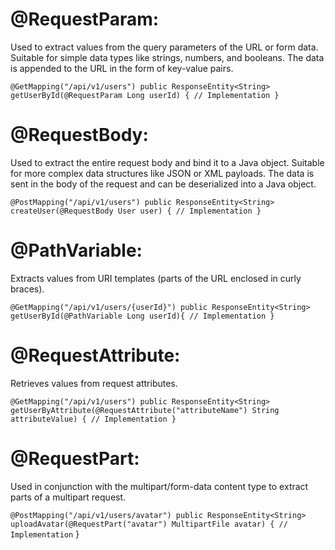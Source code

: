 # @RequestParam:
Used to extract values from the query parameters of the URL or form data.
Suitable for simple data types like strings, numbers, and booleans.
The data is appended to the URL in the form of key-value pairs.

`@GetMapping("/api/v1/users")
public ResponseEntity<String> getUserById(@RequestParam Long userId) {
// Implementation
}`

# @RequestBody:
Used to extract the entire request body and bind it to a Java object.
Suitable for more complex data structures like JSON or XML payloads.
The data is sent in the body of the request and can be deserialized into a Java object.

`@PostMapping("/api/v1/users")
public ResponseEntity<String> createUser(@RequestBody User user) {
// Implementation
}`

# @PathVariable:
Extracts values from URI templates (parts of the URL enclosed in curly braces).

`@GetMapping("/api/v1/users/{userId}")
public ResponseEntity<String> getUserById(@PathVariable Long userId){
// Implementation
}`

# @RequestAttribute:
Retrieves values from request attributes.

`@GetMapping("/api/v1/users")
public ResponseEntity<String> getUserByAttribute(@RequestAttribute("attributeName") String attributeValue) {
// Implementation
}`

# @RequestPart:
Used in conjunction with the multipart/form-data content type to extract parts of a multipart request.

`@PostMapping("/api/v1/users/avatar")
public ResponseEntity<String> uploadAvatar(@RequestPart("avatar") MultipartFile avatar) {
// Implementation`
}
